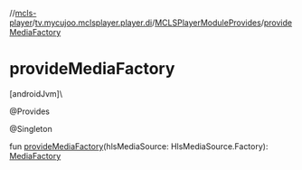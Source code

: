 //[mcls-player](../../../index.md)/[tv.mycujoo.mclsplayer.player.di](../index.md)/[MCLSPlayerModuleProvides](index.md)/[provideMediaFactory](provide-media-factory.md)

# provideMediaFactory

[androidJvm]\

@Provides

@Singleton

fun [provideMediaFactory](provide-media-factory.md)(hlsMediaSource: HlsMediaSource.Factory): [MediaFactory](../../tv.mycujoo.mclsplayer.player.model/-media-factory/index.md)
